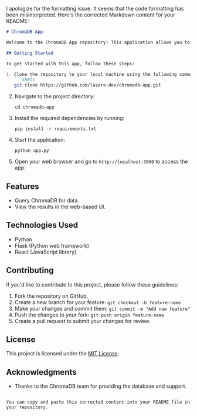 I apologize for the formatting issue. It seems that the code formatting has been misinterpreted. Here's the corrected Markdown content for your README:

```markdown
# ChromaDB App

Welcome to the ChromaDB App repository! This application allows you to interact with ChromaDB, a powerful document database.

## Getting Started

To get started with this app, follow these steps:

1. Clone the repository to your local machine using the following command:
   ```shell
   git clone https://github.com/lazare-dev/chromadb-app.git
   ```

2. Navigate to the project directory:
   ```shell
   cd chromadb-app
   ```

3. Install the required dependencies by running:
   ```shell
   pip install -r requirements.txt
   ```

4. Start the application:
   ```shell
   python app.py
   ```

5. Open your web browser and go to `http://localhost:3000` to access the app.

## Features

- Query ChromaDB for data.
- View the results in the web-based UI.

## Technologies Used

- Python
- Flask (Python web framework)
- React (JavaScript library)

## Contributing

If you'd like to contribute to this project, please follow these guidelines:

1. Fork the repository on GitHub.
2. Create a new branch for your feature: `git checkout -b feature-name`
3. Make your changes and commit them: `git commit -m "Add new feature"`
4. Push the changes to your fork: `git push origin feature-name`
5. Create a pull request to submit your changes for review.

## License

This project is licensed under the [MIT License](LICENSE).

## Acknowledgments

- Thanks to the ChromaDB team for providing the database and support.
```

You can copy and paste this corrected content into your README file in your repository.
